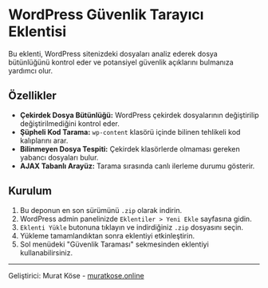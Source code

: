 # WordPress Güvenlik Tarayıcı Eklentisi

Bu eklenti, WordPress sitenizdeki dosyaları analiz ederek dosya bütünlüğünü kontrol eder ve potansiyel güvenlik açıklarını bulmanıza yardımcı olur.

## Özellikler

- **Çekirdek Dosya Bütünlüğü:** WordPress çekirdek dosyalarının değiştirilip değiştirilmediğini kontrol eder.
- **Şüpheli Kod Tarama:** `wp-content` klasörü içinde bilinen tehlikeli kod kalıplarını arar.
- **Bilinmeyen Dosya Tespiti:** Çekirdek klasörlerde olmaması gereken yabancı dosyaları bulur.
- **AJAX Tabanlı Arayüz:** Tarama sırasında canlı ilerleme durumu gösterir.

## Kurulum

1.  Bu deponun en son sürümünü `.zip` olarak indirin.
2.  WordPress admin panelinizde `Eklentiler > Yeni Ekle` sayfasına gidin.
3.  `Eklenti Yükle` butonuna tıklayın ve indirdiğiniz `.zip` dosyasını seçin.
4.  Yükleme tamamlandıktan sonra eklentiyi etkinleştirin.
5.  Sol menüdeki "Güvenlik Taraması" sekmesinden eklentiyi kullanabilirsiniz.

---
Geliştirici: Murat Köse - [muratkose.online](https://muratkose.online)